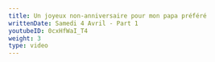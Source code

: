 ```yaml
---
title: Un joyeux non-anniversaire pour mon papa préféré
writtenDate: Samedi 4 Avril - Part 1
youtubeID: 0cxHfWaI_T4
weight: 3
type: video
---
```

